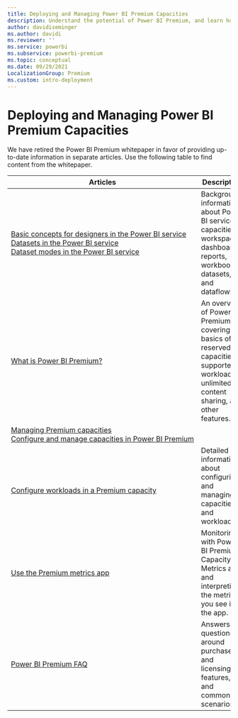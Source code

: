 ```yaml
---
title: Deploying and Managing Power BI Premium Capacities
description: Understand the potential of Power BI Premium, and learn how to design, deploy, monitor and troubleshoot scalable solutions.
author: davidiseminger
ms.author: davidi
ms.reviewer: ''
ms.service: powerbi
ms.subservice: powerbi-premium
ms.topic: conceptual
ms.date: 09/29/2021
LocalizationGroup: Premium
ms.custom: intro-deployment
---
```


# Deploying and Managing Power BI Premium Capacities

We have retired the Power BI Premium whitepaper in favor of providing up-to-date information in separate articles. Use the following table to find content from the whitepaper. 

| Articles | Description |
|-----|----|
| [Basic concepts for designers in the Power BI service](../fundamentals/service-basic-concepts.md)</br>[Datasets in the Power BI service](../connect-data/service-datasets-understand.md)</br>[Dataset modes in the Power BI service](../connect-data/service-dataset-modes-understand.md) | Background information about Power BI service capacities, workspaces,   dashboards, reports, workbooks, datasets, and dataflows. |
| [What is Power BI Premium?](../enterprise/service-premium-what-is.md) | An overview of Power BI Premium, covering the basics of reserved capacities, supported workloads, unlimited content sharing, and other features.  |
| [Managing Premium capacities](../enterprise/service-premium-capacity-manage.md)</br>[Configure and manage capacities in Power BI Premium](../enterprise/service-admin-premium-manage.md)
</br>[Configure workloads in a Premium capacity](../enterprise/service-admin-premium-workloads.md) | Detailed information about configuring and managing capacities and workloads. |
| [Use the Premium metrics app](../enterprise/service-premium-metrics-app.md) | Monitoring with Power BI Premium Capacity Metrics app, and interpreting the metrics you see in the app. |
| [Power BI Premium FAQ](../enterprise/service-premium-faq.yml) | Answers to questions around purchase and licensing, features, and common   scenarios. |
